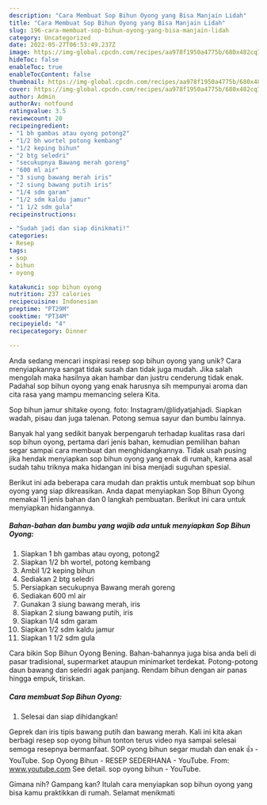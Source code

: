 ```yaml
---
description: "Cara Membuat Sop Bihun Oyong yang Bisa Manjain Lidah"
title: "Cara Membuat Sop Bihun Oyong yang Bisa Manjain Lidah"
slug: 196-cara-membuat-sop-bihun-oyong-yang-bisa-manjain-lidah
category: Uncategorized
date: 2022-05-27T06:53:49.237Z
image: https://img-global.cpcdn.com/recipes/aa978f1950a4775b/680x482cq70/sop-bihun-oyong-foto-resep-utama.jpg
hideToc: false
enableToc: true
enableTocContent: false
thumbnail: https://img-global.cpcdn.com/recipes/aa978f1950a4775b/680x482cq70/sop-bihun-oyong-foto-resep-utama.jpg
cover: https://img-global.cpcdn.com/recipes/aa978f1950a4775b/680x482cq70/sop-bihun-oyong-foto-resep-utama.jpg
author: Admin
authorAv: notfound
ratingvalue: 3.5
reviewcount: 20
recipeingredient:
- "1 bh gambas atau oyong potong2"
- "1/2 bh wortel potong kembang"
- "1/2 keping bihun"
- "2 btg seledri"
- "secukupnya Bawang merah goreng"
- "600 ml air"
- "3 siung bawang merah iris"
- "2 siung bawang putih iris"
- "1/4 sdm garam"
- "1/2 sdm kaldu jamur"
- "1 1/2 sdm gula"
recipeinstructions:

- "Sudah jadi dan siap dinikmati!"
categories:
- Resep
tags:
- sop
- bihun
- oyong

katakunci: sop bihun oyong 
nutrition: 237 calories
recipecuisine: Indonesian
preptime: "PT29M"
cooktime: "PT34M"
recipeyield: "4"
recipecategory: Dinner

---
```





Anda sedang mencari inspirasi resep sop bihun oyong yang unik? Cara menyiapkannya sangat tidak susah dan tidak juga mudah. Jika salah mengolah maka hasilnya akan hambar dan justru cenderung tidak enak. Padahal sop bihun oyong yang enak harusnya sih mempunyai aroma dan cita rasa yang mampu memancing selera Kita.





Sop bihun jamur shitake oyong. foto: Instagram/@lidyatjahjadi. Siapkan wadah, pisau dan juga talenan. Potong semua sayur dan bumbu lainnya.

Banyak hal yang sedikit banyak berpengaruh terhadap kualitas rasa dari sop bihun oyong, pertama dari jenis bahan, kemudian pemilihan bahan segar sampai cara membuat dan menghidangkannya. Tidak usah pusing jika hendak menyiapkan sop bihun oyong yang enak di rumah, karena asal sudah tahu triknya maka hidangan ini bisa menjadi suguhan spesial.






Berikut ini ada beberapa cara mudah dan praktis untuk membuat sop bihun oyong yang siap dikreasikan. Anda dapat menyiapkan Sop Bihun Oyong memakai 11 jenis bahan dan 0 langkah pembuatan. Berikut ini cara untuk menyiapkan hidangannya.

<!--inarticleads1-->

##### Bahan-bahan dan bumbu yang wajib ada untuk menyiapkan Sop Bihun Oyong:

1. Siapkan 1 bh gambas atau oyong, potong2
1. Siapkan 1/2 bh wortel, potong kembang
1. Ambil 1/2 keping bihun
1. Sediakan 2 btg seledri
1. Persiapkan secukupnya Bawang merah goreng
1. Sediakan 600 ml air
1. Gunakan 3 siung bawang merah, iris
1. Siapkan 2 siung bawang putih, iris
1. Siapkan 1/4 sdm garam
1. Siapkan 1/2 sdm kaldu jamur
1. Siapkan 1 1/2 sdm gula


Cara bikin Sop Bihun Oyong Bening. Bahan-bahannya juga bisa anda beli di pasar tradisional, supermarket ataupun minimarket terdekat. Potong-potong daun bawang dan seledri agak panjang. Rendam bihun dengan air panas hingga empuk, tiriskan. 

<!--inarticleads2-->

##### Cara membuat Sop Bihun Oyong:


1. Selesai dan siap dihidangkan!

Geprek dan iris tipis bawang putih dan bawang merah. Kali ini kita akan berbagi resep sop oyong bihun tonton terus video nya sampai selesai semoga resepnya bermanfaat. SOP oyong bihun segar mudah dan enak 👍 - YouTube. Sop Oyong Bihun - RESEP SEDERHANA - YouTube. From: www.youtube.com See detail. sop oyong bihun - YouTube. 

Gimana nih? Gampang kan? Itulah cara menyiapkan sop bihun oyong yang bisa kamu praktikkan di rumah. Selamat menikmati
